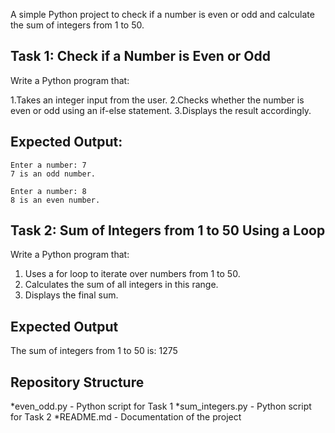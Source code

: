 A simple Python project to check if a number is even or odd and calculate the sum of integers from 1 to 50.

## Task 1: Check if a Number is Even or Odd

Write a Python program that:

1.Takes an integer input from the user.
2.Checks whether the number is even or odd using an if-else statement.
3.Displays the result accordingly.

## Expected Output:

```
Enter a number: 7
7 is an odd number.
```

```
Enter a number: 8
8 is an even number.
```

## Task 2: Sum of Integers from 1 to 50 Using a Loop

Write a Python program that:

1. Uses a for loop to iterate over numbers from 1 to 50.
2. Calculates the sum of all integers in this range.
3. Displays the final sum.

## Expected Output

The sum of integers from 1 to 50 is: 1275

## Repository Structure

*even_odd.py - Python script for Task 1
*sum_integers.py - Python script for Task 2
*README.md - Documentation of the project

